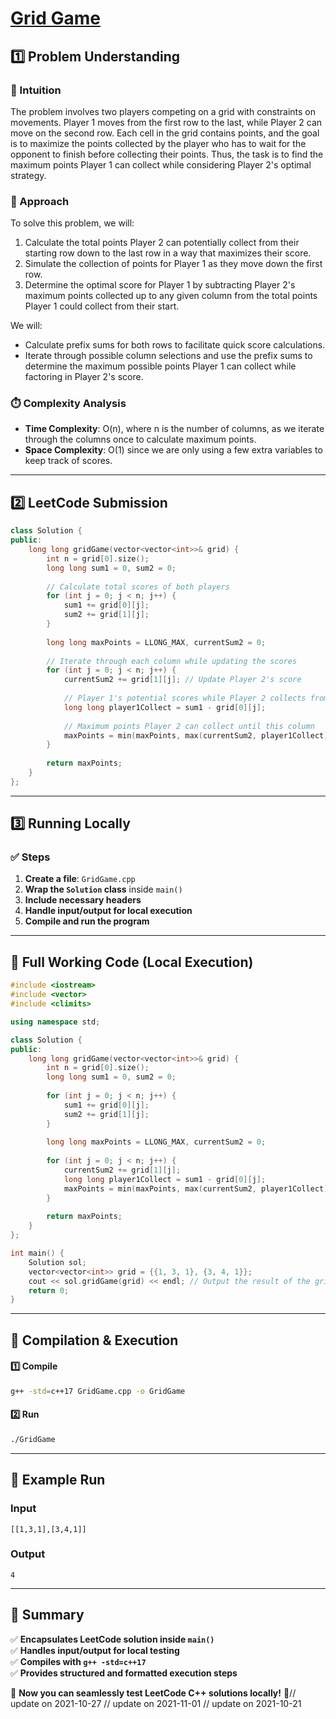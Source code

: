 # **[Grid Game](https://leetcode.com/problems/grid-game/description/)**  

## **1️⃣ Problem Understanding**  
### **📌 Intuition**  
The problem involves two players competing on a grid with constraints on movements. Player 1 moves from the first row to the last, while Player 2 can move on the second row. Each cell in the grid contains points, and the goal is to maximize the points collected by the player who has to wait for the opponent to finish before collecting their points. Thus, the task is to find the maximum points Player 1 can collect while considering Player 2's optimal strategy.

### **🚀 Approach**  
To solve this problem, we will:
1. Calculate the total points Player 2 can potentially collect from their starting row down to the last row in a way that maximizes their score.
2. Simulate the collection of points for Player 1 as they move down the first row.
3. Determine the optimal score for Player 1 by subtracting Player 2's maximum points collected up to any given column from the total points Player 1 could collect from their start.

We will:
- Calculate prefix sums for both rows to facilitate quick score calculations.
- Iterate through possible column selections and use the prefix sums to determine the maximum possible points Player 1 can collect while factoring in Player 2's score.

### **⏱️ Complexity Analysis**  
- **Time Complexity**: O(n), where n is the number of columns, as we iterate through the columns once to calculate maximum points.
- **Space Complexity**: O(1) since we are only using a few extra variables to keep track of scores.

---  

## **2️⃣ LeetCode Submission**  
```cpp
class Solution {
public:
    long long gridGame(vector<vector<int>>& grid) {
        int n = grid[0].size();
        long long sum1 = 0, sum2 = 0;
        
        // Calculate total scores of both players
        for (int j = 0; j < n; j++) {
            sum1 += grid[0][j];
            sum2 += grid[1][j];
        }
        
        long long maxPoints = LLONG_MAX, currentSum2 = 0;
        
        // Iterate through each column while updating the scores
        for (int j = 0; j < n; j++) {
            currentSum2 += grid[1][j]; // Update Player 2's score
            
            // Player 1's potential scores while Player 2 collects from the left
            long long player1Collect = sum1 - grid[0][j];
            
            // Maximum points Player 2 can collect until this column
            maxPoints = min(maxPoints, max(currentSum2, player1Collect));
        }
        
        return maxPoints;
    }
};  
```  

---  

## **3️⃣ Running Locally**  
### **✅ Steps**  
1. **Create a file**: `GridGame.cpp`  
2. **Wrap the `Solution` class** inside `main()`  
3. **Include necessary headers**  
4. **Handle input/output for local execution**  
5. **Compile and run the program**  

---  

## **📝 Full Working Code (Local Execution)**  
```cpp
#include <iostream>
#include <vector>
#include <climits>

using namespace std;

class Solution {
public:
    long long gridGame(vector<vector<int>>& grid) {
        int n = grid[0].size();
        long long sum1 = 0, sum2 = 0;
        
        for (int j = 0; j < n; j++) {
            sum1 += grid[0][j];
            sum2 += grid[1][j];
        }
        
        long long maxPoints = LLONG_MAX, currentSum2 = 0;
        
        for (int j = 0; j < n; j++) {
            currentSum2 += grid[1][j];
            long long player1Collect = sum1 - grid[0][j];
            maxPoints = min(maxPoints, max(currentSum2, player1Collect));
        }
        
        return maxPoints;
    }
};

int main() {
    Solution sol;
    vector<vector<int>> grid = {{1, 3, 1}, {3, 4, 1}};
    cout << sol.gridGame(grid) << endl; // Output the result of the grid game
    return 0;
}
```  

---  

## **🔧 Compilation & Execution**  
#### **1️⃣ Compile**  
```bash
g++ -std=c++17 GridGame.cpp -o GridGame
```  

#### **2️⃣ Run**  
```bash
./GridGame
```  

---  

## **🎯 Example Run**  
### **Input**  
```
[[1,3,1],[3,4,1]]
```  
### **Output**  
```
4
```  

---  

## **📌 Summary**  
✅ **Encapsulates LeetCode solution inside `main()`**  
✅ **Handles input/output for local testing**  
✅ **Compiles with `g++ -std=c++17`**  
✅ **Provides structured and formatted execution steps**  

🚀 **Now you can seamlessly test LeetCode C++ solutions locally!** 🚀// update on 2021-10-27
// update on 2021-11-01
// update on 2021-10-21
